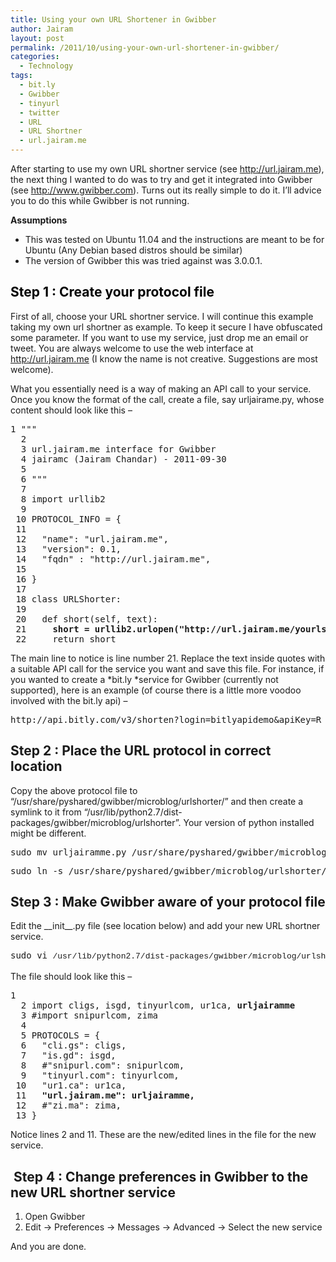 ```yaml
---
title: Using your own URL Shortener in Gwibber
author: Jairam
layout: post
permalink: /2011/10/using-your-own-url-shortener-in-gwibber/
categories:
  - Technology
tags:
  - bit.ly
  - Gwibber
  - tinyurl
  - twitter
  - URL
  - URL Shortner
  - url.jairam.me
---
```

After starting to use my own URL shortner service (see <http://url.jairam.me>), the next thing I wanted to do was to try and get it integrated into Gwibber (see <http://www.gwibber.com>). Turns out its really simple to do it. I&#8217;ll advice you to do this while Gwibber is not running.

**Assumptions**

  * This was tested on Ubuntu 11.04 and the instructions are meant to be for Ubuntu (Any Debian based distros should be similar)
  * The version of Gwibber this was tried against was 3.0.0.1.

## <span class="Apple-style-span" style="color:#000000;">Step 1 : Create your protocol file</span>

First of all, choose your URL shortner service. I will continue this example taking my own url shortner as example. To keep it secure I have obfuscated some parameter. If you want to use my service, just drop me an email or tweet. You are always welcome to use the web interface at <http://url.jairam.me> (I know the name is not creative. Suggestions are most welcome).

What you essentially need is a way of making an API call to your service. Once you know the format of the call, create a file, say urljairame.py, whose content should look like this &#8211;

<pre>1 """
  2
  3 url.jairam.me interface for Gwibber
  4 jairamc (Jairam Chandar) - 2011-09-30
  5
  6 """
  7
  8 import urllib2
  9
 10 PROTOCOL_INFO = {
 11
 12   "name": "url.jairam.me",
 13   "version": 0.1,
 14   "fqdn" : "http://url.jairam.me",
 15
 16 }
 17
 18 class URLShorter:
 19
 20   def short(self, text):
 21     <strong>short = urllib2.urlopen("http://url.jairam.me/yourls-api.php?signature=xxxxxxxxxx&action=shorturl&format=simple&url=%s" % urllib2.quote(text)).read()</strong>
 22     return short</pre>

The main line to notice is line number 21. Replace the text inside quotes with a suitable API call for the service you want and save this file. For instance, if you wanted to create a *bit.ly *service for Gwibber (currently not supported), here is an example (of course there is a little more voodoo involved with the bit.ly api) &#8211;

<pre>http://api.bitly.com/v3/shorten?login=bitlyapidemo&apiKey=R_0da49e0a9118ff35f52f629d2d71bf07&longUrl=http%3A%2F%2Fbetaworks.com%2F&format=txt</pre>

## Step 2 : Place the URL protocol in correct location

Copy the above protocol file to &#8220;/usr/share/pyshared/gwibber/microblog/urlshorter/&#8221; and then create a symlink to it from &#8220;/usr/lib/python2.7/dist-packages/gwibber/microblog/urlshorter&#8221;. Your version of python installed might be different.

<pre>sudo mv urljairamme.py /usr/share/pyshared/gwibber/microblog/urlshorter/"</pre>

<pre>sudo ln -s /usr/share/pyshared/gwibber/microblog/urlshorter/urljairamme.py /usr/lib/python2.7/dist-packages/gwibber/microblog/urlshorter/urljairamme.py</pre>

## Step 3 : Make Gwibber aware of your protocol file

Edit the \_\_init\_\_.py file (see location below) and add your new URL shortner service.

<pre>sudo vi <span class="Apple-style-span" style="font-family:'Courier 10 Pitch', Courier, monospace;font-size:13px;line-height:19px;white-space:pre;font-weight:normal;">/usr/lib/python2.7/dist-packages/gwibber/microblog/urlshorter/__init__.py</span></pre>

The file should look like this &#8211;

<pre>1
  2 import cligs, isgd, tinyurlcom, ur1ca, <strong>urljairamme</strong>
  3 #import snipurlcom, zima
  4
  5 PROTOCOLS = {
  6   "cli.gs": cligs,
  7   "is.gd": isgd,
  8   #"snipurl.com": snipurlcom,
  9   "tinyurl.com": tinyurlcom,
 10   "ur1.ca": ur1ca,
 11   <strong>"url.jairam.me": urljairamme,</strong>
 12   #"zi.ma": zima,
 13 }</pre>

Notice lines 2 and 11. These are the new/edited lines in the file for the new service.

##  Step 4 : Change preferences in Gwibber to the new URL shortner service

  1. Open Gwibber
  2. Edit -> Preferences -> Messages -> Advanced -> Select the new service

<div>
  And you are done.
</div>
